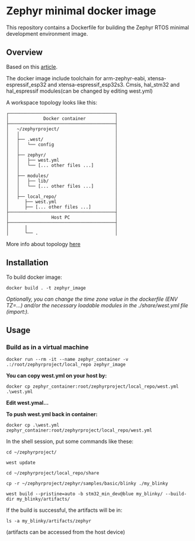 # Zephyr minimal docker image

This repository contains a Dockerfile for building the Zephyr RTOS minimal development environment image.  

## Overview

Based on this [article](https://www.stefanocottafavi.com/zephyr-minimal-devenv/).

The docker image include toolchain for arm-zephyr-eabi, xtensa-espressif_esp32 and xtensa-espressif_esp32s3. Cmsis, hal_stm32 and hal_espressif modules(can be changed by editing west.yml)

A workspace topology looks like this:
```
┌────────────────────────────────────────┐
│             Docker container           │
├────────────────────────────────────────┤
│   ~/zephyrproject/                     │
│   │                                    │
│   ├── .west/                           │
│   │   └── config                       │
│   │                                    │
│   ├── zephyr/                          │
│   │   ├── west.yml                     │
│   │   └── [... other files ...]        │
│   │                                    │
│   ├── modules/                         │
│   │   ├── lib/                         │
│   │   └── [... other files ...]        │
│   │                                    │
│   ├── local_repo/                      │
│      ├── west.yml                      │
│      ├── [... other files ...]         │
├────────────────────────────────────────┤
│                Host PC                 │
├────────────────────────────────────────┤
│      │                                 │
│      └── .                             │
```
More info about topology [here](https://docs.zephyrproject.org/latest/develop/west/workspaces.html#t2-star-topology-application-is-the-manifest-repository)

## Installation

To build docker image:  
```console
docker build . -t zephyr_image
```
*Optionally, you can change the time zone value in the dockerfile (ENV TZ=...) and/or the necessary loadable modules in the ./share/west.yml file (import:).*

## Usage
### Build as in a virtual machine
```console
docker run --rm -it --name zephyr_container -v .:/root/zephyrproject/local_repo zephyr_image 
```
**You can copy west.yml on your host by:**
```console
docker cp zephyr_container:root/zephyrproject/local_repo/west.yml .\west.yml
```
**Edit west.ymal...**

**To push west.yml back in container:**
```console
docker cp .\west.yml zephyr_container:root/zephyrproject/local_repo/west.yml 
```
In the shell session, put some commands like these:  
```console
cd ~/zephyrproject/
```
```console
west update
```
```console
cd ~/zephyrproject/local_repo/share
```
```console
cp -r ~/zephyrproject/zephyr/samples/basic/blinky ./my_blinky
```
```console
west build --pristine=auto -b stm32_min_dev@blue my_blinky/ --build-dir my_blinky/artifacts/
```
If the build is successful, the artifacts will be in:
```console
ls -a my_blinky/artifacts/zephyr
```
(artifacts can be accessed from the host device)
